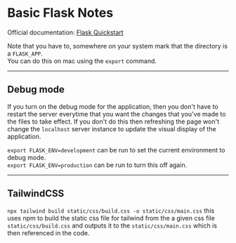 # Basic Flask Notes 

Official documentation: [Flask Quickstart](https://flask.palletsprojects.com/en/1.1.x/quickstart/)

Note that you have to, somewhere on your system mark that the directory is a `FLASK_APP`.  
You can do this on mac using the `export` command. 

- - - -

## Debug mode
If you turn on the debug mode for the application, then you don't have to restart the server everytime that you want the changes that you've made to the files to take effect. If you don't do this then refreshing the page won't change the `localhost` server instance to update the visual display of the application.  

`export FLASK_ENV=development` can be run to set the current environment to debug mode.   
`export FLASK_ENV=production` can be run to turn this off again. 


- - - -

## TailwindCSS

`npx tailwind build static/css/build.css -o static/css/main.css` this uses npm to build the static css file for tailwind from the a given css file `static/css/build.css` and outputs it to the `static/css/main.css` which is then referenced in the code. 